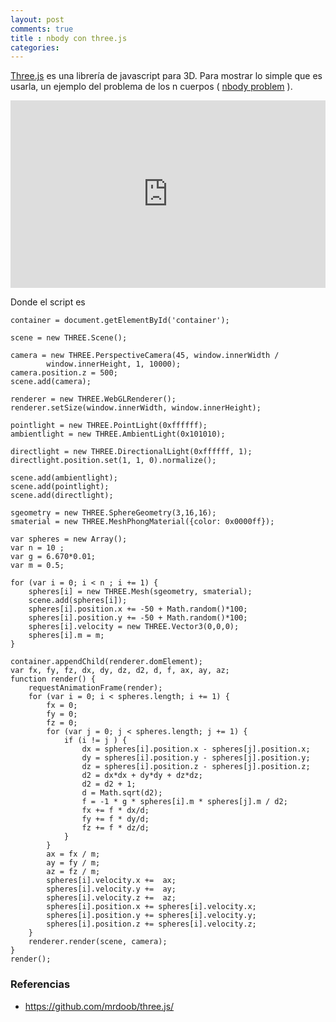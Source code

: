```yaml
---
layout: post
comments: true
title : nbody con three.js
categories:
---
```


[Three.js](http://mrdoob.github.com/three.js/) es una librería de javascript para 3D.
Para mostrar lo simple que es usarla, un ejemplo del problema de los n cuerpos ( [nbody problem](http://en.wikipedia.org/wiki/N-body_problem) ).

<iframe style="width: 100%; height: 300px" src="http://jsfiddle.net/juanpablo/nj8Mm/embedded/" allowfullscreen="allowfullscreen" frameborder="0"></iframe>

Donde el script es

    container = document.getElementById('container');

    scene = new THREE.Scene();

    camera = new THREE.PerspectiveCamera(45, window.innerWidth /
            window.innerHeight, 1, 10000);
    camera.position.z = 500;
    scene.add(camera);

    renderer = new THREE.WebGLRenderer();
    renderer.setSize(window.innerWidth, window.innerHeight);

    pointlight = new THREE.PointLight(0xffffff);
    ambientlight = new THREE.AmbientLight(0x101010);

    directlight = new THREE.DirectionalLight(0xffffff, 1);
    directlight.position.set(1, 1, 0).normalize();

    scene.add(ambientlight);
    scene.add(pointlight);
    scene.add(directlight);

    sgeometry = new THREE.SphereGeometry(3,16,16);
    smaterial = new THREE.MeshPhongMaterial({color: 0x0000ff});

    var spheres = new Array();
    var n = 10 ;
    var g = 6.670*0.01;
    var m = 0.5;

    for (var i = 0; i < n ; i += 1) {
        spheres[i] = new THREE.Mesh(sgeometry, smaterial);
        scene.add(spheres[i]);
        spheres[i].position.x += -50 + Math.random()*100;
        spheres[i].position.y += -50 + Math.random()*100;
        spheres[i].velocity = new THREE.Vector3(0,0,0);
        spheres[i].m = m;
    }

    container.appendChild(renderer.domElement);
    var fx, fy, fz, dx, dy, dz, d2, d, f, ax, ay, az;
    function render() {
        requestAnimationFrame(render);
        for (var i = 0; i < spheres.length; i += 1) {
            fx = 0;
            fy = 0;
            fz = 0;
            for (var j = 0; j < spheres.length; j += 1) {
                if (i != j ) {
                    dx = spheres[i].position.x - spheres[j].position.x;
                    dy = spheres[i].position.y - spheres[j].position.y;
                    dz = spheres[i].position.z - spheres[j].position.z;
                    d2 = dx*dx + dy*dy + dz*dz;
                    d2 = d2 + 1;
                    d = Math.sqrt(d2);
                    f = -1 * g * spheres[i].m * spheres[j].m / d2;
                    fx += f * dx/d;
                    fy += f * dy/d;
                    fz += f * dz/d;
                }
            }
            ax = fx / m;
            ay = fy / m;
            az = fz / m;
            spheres[i].velocity.x +=  ax;
            spheres[i].velocity.y +=  ay;
            spheres[i].velocity.z +=  az;
            spheres[i].position.x += spheres[i].velocity.x;
            spheres[i].position.y += spheres[i].velocity.y;
            spheres[i].position.z += spheres[i].velocity.z;
        }
        renderer.render(scene, camera);
    }
    render();

### Referencias

* https://github.com/mrdoob/three.js/
